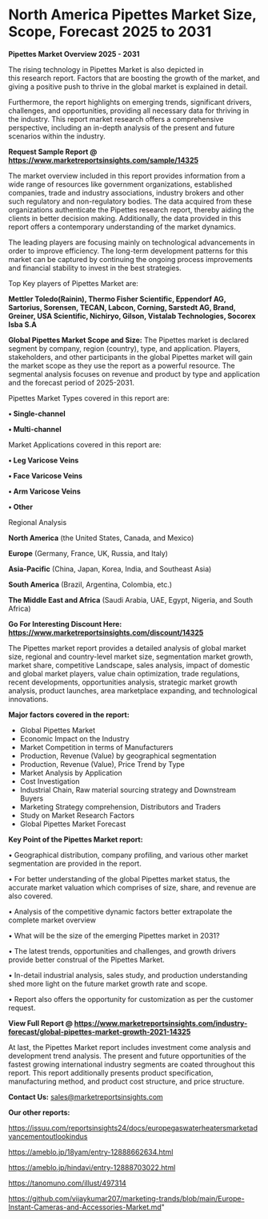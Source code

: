  # North America Pipettes Market Size, Scope, Forecast 2025 to 2031

<Strong> Pipettes Market Overview 2025 - 2031</strong>

The rising technology in Pipettes Market is also depicted in this research report. Factors that are boosting the growth of the market, and giving a positive push to thrive in the global market is explained in detail.

Furthermore, the report highlights on emerging trends, significant drivers, challenges, and opportunities, providing all necessary data for thriving in the industry. This report market research offers a comprehensive perspective, including an in-depth analysis of the present and future scenarios within the industry.

<strong>Request Sample Report @ <a href=https://www.marketreportsinsights.com/sample/14325>https://www.marketreportsinsights.com/sample/14325</a></strong>

The market overview included in this report provides information from a wide range of resources like government organizations, established companies, trade and industry associations, industry brokers and other such regulatory and non-regulatory bodies. The data acquired from these organizations authenticate the Pipettes research report, thereby aiding the clients in better decision making. Additionally, the data provided in this report offers a contemporary understanding of the market dynamics.

The leading players are focusing mainly on technological advancements in order to improve efficiency. The long-term development patterns for this market can be captured by continuing the ongoing process improvements and financial stability to invest in the best strategies.

Top Key players of Pipettes Market are:

<strong>Mettler Toledo(Rainin), Thermo Fisher Scientific, Eppendorf AG, Sartorius, Sorensen, TECAN, Labcon, Corning, Sarstedt AG, Brand, Greiner, USA Scientific, Nichiryo, Gilson, Vistalab Technologies, Socorex Isba S.A</strong>

<strong><b>Global Pipettes Market Scope and Size:</b></strong>
The Pipettes market is declared segment by company, region (country), type, and application. Players, stakeholders, and other participants in the global Pipettes market will gain the market scope as they use the report as a powerful resource. The segmental analysis focuses on revenue and product by type and application and the forecast period of 2025-2031.

Pipettes Market Types covered in this report are:

<strong>• Single-channel

• Multi-channel</strong>

Market Applications covered in this report are:

<strong>• Leg Varicose Veins

• Face Varicose Veins

• Arm Varicose Veins

• Other</strong> 

Regional Analysis

<strong>North America</strong> (the United States, Canada, and Mexico)

<strong>Europe</strong> (Germany, France, UK, Russia, and Italy)

<strong>Asia-Pacific</strong> (China, Japan, Korea, India, and Southeast Asia)

<strong>South America</strong> (Brazil, Argentina, Colombia, etc.)

<strong>The Middle East and Africa</strong> (Saudi Arabia, UAE, Egypt, Nigeria, and South Africa)

<strong>Go For Interesting Discount Here: <a href=https://www.marketreportsinsights.com/discount/14325>https://www.marketreportsinsights.com/discount/14325</a></strong>

The Pipettes market report provides a detailed analysis of global market size, regional and country-level market size, segmentation market growth, market share, competitive Landscape, sales analysis, impact of domestic and global market players, value chain optimization, trade regulations, recent developments, opportunities analysis, strategic market growth analysis, product launches, area marketplace expanding, and technological innovations.

<strong><b>Major factors covered in the report:</b></strong>
<ul>
  <li>Global Pipettes Market </li>
  <li>Economic Impact on the Industry</li>
  <li>Market Competition in terms of Manufacturers</li>
  <li>Production, Revenue (Value) by geographical segmentation</li>
  <li>Production, Revenue (Value), Price Trend by Type</li>
  <li>Market Analysis by Application</li>
  <li>Cost Investigation</li>
  <li>Industrial Chain, Raw material sourcing strategy and Downstream Buyers</li>
  <li>Marketing Strategy comprehension, Distributors and Traders</li>
  <li>Study on Market Research Factors</li>
  <li>Global Pipettes Market Forecast</li>
</ul>

<strong><b>Key Point of the Pipettes Market report:</b></strong>

• Geographical distribution, company profiling, and various other market segmentation are provided in the report.

• For better understanding of the global Pipettes market status, the accurate market valuation which comprises of size, share, and revenue are also covered.

• Analysis of the competitive dynamic factors better extrapolate the complete market overview

• What will be the size of the emerging Pipettes market in 2031?

• The latest trends, opportunities and challenges, and growth drivers provide better construal of the Pipettes Market.

• In-detail industrial analysis, sales study, and production understanding shed more light on the future market growth rate and scope.

• Report also offers the opportunity for customization as per the customer request.

<strong><b>View Full Report @ <a href=https://www.marketreportsinsights.com/industry-forecast/global-pipettes-market-growth-2021-14325>https://www.marketreportsinsights.com/industry-forecast/global-pipettes-market-growth-2021-14325</a></b></strong>


At last, the Pipettes Market report includes investment come analysis and development trend analysis. The present and future opportunities of the fastest growing international industry segments are coated throughout this report. This report additionally presents product specification, manufacturing method, and product cost structure, and price structure.

<strong>Contact Us:</strong>
sales@marketreportsinsights.com

<strong>Our other reports:</strong>

<a href=https://issuu.com/reportsinsights24/docs/europegaswaterheatersmarketadvancementoutlookindus>https://issuu.com/reportsinsights24/docs/europegaswaterheatersmarketadvancementoutlookindus</a>

<a href=https://ameblo.jp/18yam/entry-12888662634.html>https://ameblo.jp/18yam/entry-12888662634.html</a>

<a href=https://ameblo.jp/hindavi/entry-12888703022.html>https://ameblo.jp/hindavi/entry-12888703022.html</a>

<a href=https://tanomuno.com/illust/497314>https://tanomuno.com/illust/497314</a>

<a href=https://github.com/vijaykumar207/marketing-trands/blob/main/Europe-Instant-Cameras-and-Accessories-Market.md>https://github.com/vijaykumar207/marketing-trands/blob/main/Europe-Instant-Cameras-and-Accessories-Market.md</a>"
